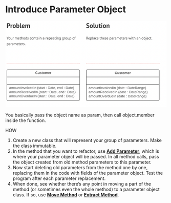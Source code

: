# Introduce Parameter Object

![Untitled](Introduce%20Parameter%20Object%20e9b864e6be9b457aa4c6f6a793b82f99/Untitled.png)

You basically pass the object name as param, then call object.member inside the function. 

HOW

1. Create a new class that will represent your group of parameters. Make the class immutable.
2. In the method that you want to refactor, use **[Add Parameter](https://refactoring.guru/add-parameter)**, which is where your parameter object will be passed. In all method calls, pass the object created from old method parameters to this parameter.
3. Now start deleting old parameters from the method one by one, replacing them in the code with fields of the parameter object. Test the program after each parameter replacement.
4. When done, see whether there’s any point in moving a part of the method (or sometimes even the whole method) to a parameter object class. If so, use **[Move Method](https://refactoring.guru/move-method)** or **[Extract Method](https://refactoring.guru/extract-method)**.